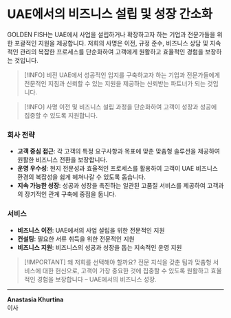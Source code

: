 # UAE에서의 비즈니스 설립 및 성장 간소화

GOLDEN FISH는 UAE에서 사업을 설립하거나 확장하고자 하는 기업과 전문가들을 위한 포괄적인 지원을 제공합니다. 저희의 사명은 이전, 규정 준수, 비즈니스 상담 및 지속적인 관리의 복잡한 프로세스를 단순화하여 고객에게 원활하고 효율적인 경험을 보장하는 것입니다.

> [!INFO] 비전
> UAE에서 성공적인 입지를 구축하고자 하는 기업과 전문가들에게 전문적인 지침과 신뢰할 수 있는 지원을 제공하는 신뢰받는 파트너가 되는 것입니다.

> [!INFO] 사명
> 이전 및 비즈니스 설립 과정을 단순화하여 고객이 성장과 성공에 집중할 수 있도록 지원합니다.

### 회사 전략

- **고객 중심 접근**: 각 고객의 특정 요구사항과 목표에 맞춘 맞춤형 솔루션을 제공하여 원활한 비즈니스 전환을 보장합니다.
- **운영 우수성**: 현지 전문성과 효율적인 프로세스를 활용하여 고객이 UAE 비즈니스 환경의 복잡성을 쉽게 헤쳐나갈 수 있도록 돕습니다.
- **지속 가능한 성장**: 성공과 성장을 촉진하는 일관된 고품질 서비스를 제공하여 고객과의 장기적인 관계 구축에 중점을 둡니다.

### 서비스

- **비즈니스 이전**: UAE에서의 사업 설립을 위한 전문적인 지원
- **컨설팅**: 필요한 서류 취득을 위한 전문적인 지원
- **비즈니스 지원**: 비즈니스의 성공과 성장을 돕는 지속적인 운영 지원

> [!IMPORTANT] 왜 저희를 선택해야 할까요?
> 전문 지식을 갖춘 팀과 맞춤형 서비스에 대한 헌신으로, 고객이 가장 중요한 것에 집중할 수 있도록 원활하고 효율적인 경험을 보장합니다 – UAE에서의 비즈니스 성장.

---

**Anastasia Khurtina**  
이사